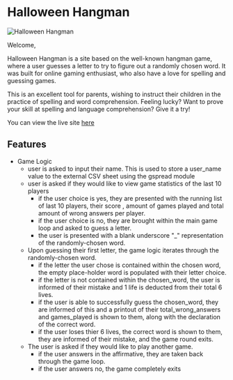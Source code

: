 # Halloween Hangman

![Halloween Hangman](https://res.cloudinary.com/dxla1usfm/image/upload/v1697459161/Project3/Am-I-Responsive_FINAL_rewqww.png)

Welcome,

Halloween Hangman is a site based on the well-known hangman game, where a user guesses a letter 
to try to figure out a randomly chosen word. It was built for online gaming enthusiast, 
who also have a love for spelling and guessing games.  

This is an excellent tool for parents, wishing to instruct their children in the practice of spelling and word comprehension.
Feeling lucky? Want to prove your skill at spelling and language comprehension? Give it a try!

You can view the live site [here](https://halloween-hangman-39dd7d1da1da.herokuapp.com/)

## Features

- Game Logic
    - user is asked to input their name. This is used to store a user_name value to the external CSV sheet using the gspread module
    - user is asked if they would like to view game statistics of the last 10 players
        - if the user choice is yes, they are presented with the running list of last 10 players, their score , amount 
        of games played and total amount of wrong answers per player.
        - if the user choice is no, they are brought within the main game loop and asked to guess a letter.
        - the user is presented with a blank underscore "_" representation of the randomly-chosen word.
    - Upon guessing their first letter, the game logic iterates through the randomly-chosen word.
        - if the letter the user chose is contained within the chosen word, the empty place-holder word is populated with
        their letter choice.
        - if the letter is not contained within the chosen_word, the user is informed of their mistake and 1 life is deducted
        from their total 6 lives.
        - if the user is able to successfully guess the chosen_word, they are informed of this and a printout of
        their total_wrong_answers and games_played is shown to them, along with the declaration of the correct word.
        - if the user loses thier 6 lives, the correct word is shown to them, they are informed of their mistake,
        and the game round exits. 
    - The user is asked if they would like to play another game.
        - if the user answers in the affirmative, they are taken back through the game loop.
        - if the user answers no, the game completely exits
